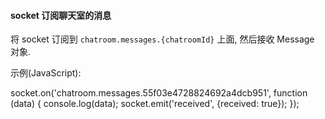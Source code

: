#### socket 订阅聊天室的消息

将 socket 订阅到 `chatroom.messages.{chatroomId}` 上面, 然后接收 Message 对象.

示例(JavaScript):

  socket.on('chatroom.messages.55f03e4728824692a4dcb951', function (data) {
    console.log(data);
    socket.emit('received', {received: true});
  });
